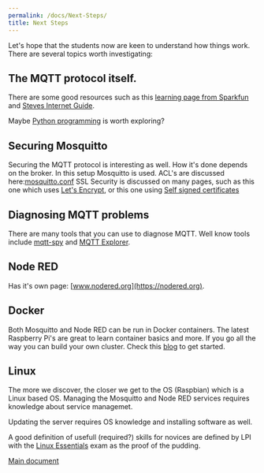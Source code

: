 ```yaml
---
permalink: /docs/Next-Steps/
title: Next Steps
---
```

Let's hope that the students now are keen to understand how things work. There are several topics worth investigating:

## The MQTT protocol itself. 
There are some good resources such as this [learning page from Sparkfun](https://learn.sparkfun.com/tutorials/introduction-to-mqtt/all) and [Steves Internet Guide](http://www.steves-internet-guide.com/mqtt/).

Maybe [Python programming](http://www.steves-internet-guide.com/python-mqtt-publish-subscribe/) is worth exploring?

## Securing Mosquitto
Securing the MQTT protocol is interesting as well. How it's done depends on the broker. In this setup Mosquitto is used.
ACL's are discussed here:[mosquitto.conf](https://mosquitto.org/man/mosquitto-conf-5.html)
SSL Security is discussed on many pages, such as this one which uses [Let's Encrypt](https://www.digitalocean.com/community/tutorials/how-to-install-and-secure-the-mosquitto-mqtt-messaging-broker-on-ubuntu-16-04), or this one using [Self signed certificates](https://dzone.com/articles/mqtt-security-securing-a-mosquitto-server)

## Diagnosing MQTT problems
There are many tools that you can use to diagnose MQTT. Well know tools include [mqtt-spy](https://github.com/eclipse/paho.mqtt-spy) and [MQTT Explorer](https://mqtt-explorer.com).

## Node RED
Has it's own page: [www.nodered.org](https://nodered.org).

## Docker
Both Mosquitto and Node RED can be run in Docker containers. The latest Raspberry Pi's are great to learn container basics and more. If you go all the way you can build your own cluster.
Check this [blog](https://blog.docker.com/2019/03/happy-pi-day-docker-raspberry-pi/) to get started.

## Linux
The more we discover, the closer we get to the OS (Raspbian) which is a Linux based OS.
Managing the Mosquitto and Node RED services requires knowledge about service managemet.

Updating the server requires OS knowledge and installing software as well.

A good definition of usefull (required?) skills for novices are defined by LPI with the [Linux Essentials](https://www.lpi.org/our-certifications/exam-010-objectives) exam as the proof of the pudding.

[Main document](/docs/Wow-Demo/)
